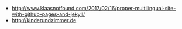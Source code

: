 - <http://www.klaasnotfound.com/2017/02/16/proper-multilingual-site-with-github-pages-and-jekyll/>
- <http://kinderundzimmer.de>
